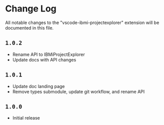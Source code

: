 # Change Log

All notable changes to the "vscode-ibmi-projectexplorer" extension will be documented in this file.

## `1.0.2`

- Rename API to IBMiProjectExplorer
- Update docs with API changes

## `1.0.1`

- Update doc landing page
- Remove types submodule, update git workflow, and rename API

## `1.0.0`

- Initial release